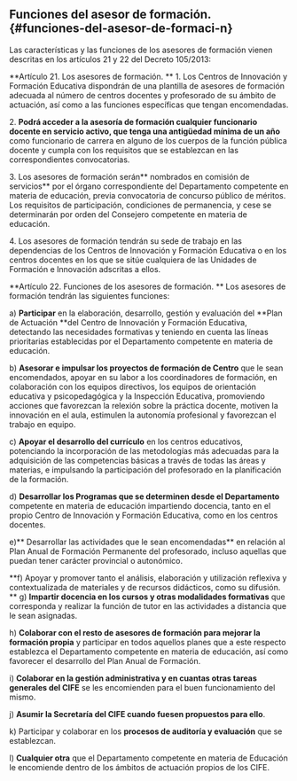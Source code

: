 ## Funciones del asesor de formación. {#funciones-del-asesor-de-formaci-n}

Las características y las funciones de los asesores de formación vienen descritas en los artículos 21 y 22 del Decreto 105/2013:

**Artículo 21\. Los asesores de formación.
**
1\. Los Centros de Innovación y Formación Educativa dispondrán de una plantilla de asesores de formación adecuada al número de centros docentes y profesorado de su ámbito de actuación, así como a las funciones específicas que tengan encomendadas.

2\. **Podrá acceder a la asesoría de formación cualquier funcionario docente en servicio activo, que tenga una antigüedad mínima de un año** como funcionario de carrera en alguno de los cuerpos de la función pública docente y cumpla con los requisitos que se establezcan en las correspondientes convocatorias.

3\. Los asesores de formación serán** nombrados en comisión de servicios** por el órgano correspondiente del Departamento competente en materia de educación, previa convocatoria de concurso público de méritos. Los requisitos de participación, condiciones de permanencia, y cese se determinarán por orden del Consejero competente en materia de educación.

4\. Los asesores de formación tendrán su sede de trabajo en las dependencias de los Centros de Innovación y Formación Educativa o en los centros docentes en los que se sitúe cualquiera de las Unidades de Formación e Innovación adscritas a ellos.

**Artículo 22\. Funciones de los asesores de formación.
**
Los asesores de formación tendrán las siguientes funciones:

a) **Participar** en la elaboración, desarrollo, gestión y evaluación del **Plan de Actuación **del Centro de Innovación y Formación Educativa, detectando las necesidades formativas y teniendo en cuenta las líneas prioritarias establecidas por el Departamento competente en materia de educación.

b) **Asesorar e impulsar los proyectos de formación de Centro** que le sean encomendados, apoyar en su labor a los coordinadores de formación, en colaboración con los equipos directivos, los equipos de orientación educativa y psicopedagógica y la Inspección Educativa, promoviendo acciones que favorezcan la relexión sobre la práctica docente, motiven la innovación en el aula, estimulen la autonomía profesional y favorezcan el trabajo en equipo.

c) **Apoyar el desarrollo del currículo** en los centros educativos, potenciando la incorporación de las metodologías más adecuadas para la adquisición de las competencias básicas a través de todas las áreas y materias, e impulsando la participación del profesorado en la planificación de la formación.

d) **Desarrollar los Programas que se determinen desde el Departamento** competente en materia de educación impartiendo docencia, tanto en el propio Centro de Innovación y Formación Educativa, como en los centros docentes.

e)** Desarrollar las actividades que le sean encomendadas** en relación al Plan Anual de Formación Permanente del profesorado, incluso aquellas que puedan tener carácter provincial o autonómico.

**f) Apoyar y promover tanto el análisis, elaboración y utilización reflexiva y contextualizada de materiales y de recursos didácticos, como su difusión.
**
g) **Impartir docencia en los cursos y otras modalidades formativas** que corresponda y realizar la función de tutor en las actividades a distancia que le sean asignadas.

h) **Colaborar con el resto de asesores de formación para mejorar la formación propia** y participar en todos aquellos planes que a este respecto establezca el Departamento competente en materia de educación, así como favorecer el desarrollo del Plan Anual de Formación.

i) **Colaborar en la gestión administrativa y en cuantas otras tareas generales del CIFE** se les encomienden para el buen funcionamiento del mismo.

j) **Asumir la Secretaría del CIFE cuando fuesen propuestos para ello**.

k) Participar y colaborar en los **procesos de auditoría y evaluación** que se establezcan.

l) **Cualquier otra** que el Departamento competente en materia de Educación le encomiende dentro de los ámbitos de actuación propios de los CIFE.